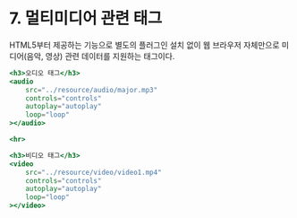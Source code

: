 # 7. 멀티미디어 관련 태그



HTML5부터 제공하는 기능으로 별도의 플러그인 설치 없이 웹 브라우저 자체만으로 미디어(음악, 영상) 관련 데이터를 지원하는 태그이다.

```jsx
<h3>오디오 태그</h3>
<audio
    src="../resource/audio/major.mp3"
    controls="controls"
    autoplay="autoplay"
    loop="loop"
></audio>

<hr>

<h3>비디오 태그</h3>
<video
    src="../resource/video/video1.mp4"
    controls="controls"
    autoplay="autoplay"
    loop="loop"
></video>
```
